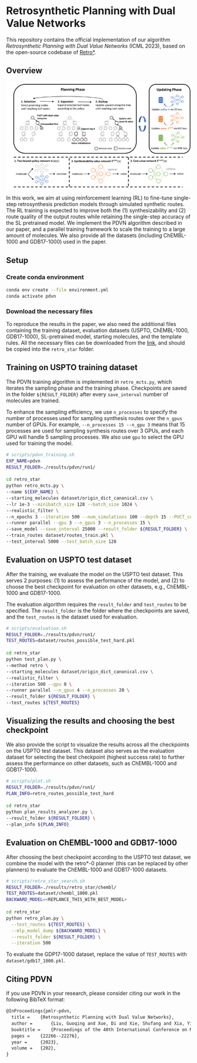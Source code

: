 # Retrosynthetic Planning with Dual Value Networks

This repository contains the official implementation of our algorithm *Retrosynthetic Planning with Dual Value Networks* (ICML 2023), based on the open-source codebase of [Retro*](https://github.com/binghong-ml/retro_star).

## Overview
![PDVN](assets/pdvn_framework.png)

In this work, we aim at using reinforcement learning (RL) to fine-tune single-step retrosynthesis prediction models through simulated synthetic routes. The RL training is expected to improve both the (1) synthesizability and (2) route quality of the output routes while retaining the single-step accuracy of the SL pretrained model. We implement the PDVN algorithm described in our paper, and a parallel training framework to scale the training to a large amount of molecules. We also provide all the datasets (including ChEMBL-1000 and GDB17-1000) used in the paper.

## Setup

### Create conda environment
```bash
conda env create --file environment.yml
conda activate pdvn
```

### Download the necessary files
To reproduce the results in the paper, we also need the additional files containing the training dataset, evaluation datasets (USPTO, ChEMBL-1000, GDB17-1000), SL-pretrained model, starting molecules, and the template rules.
All the necessary files can be downloaded from the [link](https://drive.google.com/drive/folders/198WuPlSyMeMvvd4i2SM833jPAcGllzDu?usp=sharing), and should be copied into the `retro_star` folder.

## Training on USPTO training dataset

The PDVN training algorithm is implemented in `retro_mcts.py`, which iterates the sampling phase and the training phase. Checkpoints are saved in the folder `${RESULT_FOLDER}` after every `save_interval` number of molecules are trained. 

To enhance the sampling efficiency, we use `n_processes` to specify the number of processes used for sampling synthesis routes over the `n_gpus` number of GPUs. For example, `--n_processes 15 --n_gpu 3` means that 15 processes are used for sampling synthesis routes over 3 GPUs, and each GPU will handle 5 sampling processes. We also use `gpu` to select the GPU used for training the model.

```bash
# scripts/pdvn_training.sh
EXP_NAME=pdvn
RESULT_FOLDER=./results/pdvn/run1/

cd retro_star
python retro_mcts.py \
--name ${EXP_NAME} \
--starting_molecules dataset/origin_dict_canonical.csv \
--lr 1e-3 --minibatch_size 128 --batch_size 1024 \
--realistic_filter \
--n_epochs 3 --iteration 500 --num_simulations 100 --depth 15 --PUCT_coef 1.0 \
--runner parallel --gpu 3 --n_gpus 3 --n_processes 15 \
--save_model --save_interval 25000 --result_folder ${RESULT_FOLDER} \
--train_routes dataset/routes_train.pkl \
--test_interval 5000 --test_batch_size 128
```

## Evaluation on USPTO test dataset

After the training, we evaluate the model on the USPTO test dataset. This serves 2 purposes: (1) to assess the performance of the model, and (2) to choose the best checkpoint for evaluation on other datasets, e.g., ChEMBL-1000 and GDB17-1000.

The evaluation algorithm requires the `result_folder` and `test_routes` to be specified. The `result_folder` is the folder where the checkpoints are saved, and the `test_routes` is the dataset used for evaluation.

```bash
# scripts/evaluation.sh
RESULT_FOLDER=./results/pdvn/run1/
TEST_ROUTES=dataset/routes_possible_test_hard.pkl

cd retro_star
python test_plan.py \
--method retro \
--starting_molecules dataset/origin_dict_canonical.csv \
--realistic_filter \
--iteration 500 --gpu 0 \
--runner parallel --n_gpus 4 --n_processes 20 \
--result_folder ${RESULT_FOLDER} \
--test_routes ${TEST_ROUTES}
```

## Visualizing the results and choosing the best checkpoint
We also provide the script to visualize the results across all the checkpoints on the USPTO test dataset. This dataset also serves as the evaluation dataset for selecting the best checkpoint (highest success rate) to further assess the performance on other datasets, such as ChEMBL-1000 and GDB17-1000.

```bash
# scripts/plot.sh
RESULT_FOLDER=./results/pdvn/run1/
PLAN_INFO=retro_routes_possible_test_hard

cd retro_star
python plan_results_analyzer.py \
--result_folder ${RESULT_FOLDER} \
--plan_info ${PLAN_INFO}
```

## Evaluation on ChEMBL-1000 and GDB17-1000
After choosing the best checkpoint according to the USPTO test dataset, we combine the model with the retro*-0 planner (this can be replaced by other planners) to evaluate the ChEMBL-1000 and GDB17-1000 datasets.

```bash
# scripts/retro_star_search.sh
RESULT_FOLDER=./results/retro_star/chembl/
TEST_ROUTES=dataset/chembl_1000.pkl
BACKWARD_MODEL=<REPLANCE_THIS_WITH_BEST_MODEL>

cd retro_star
python retro_plan.py \
  --test_routes ${TEST_ROUTES} \
  --mlp_model_dump ${BACKWARD_MODEL} \
  --result_folder ${RESULT_FOLDER} \
  --iteration 500
```
To evaluate the GDP17-1000 dataset, replace the value of `TEST_ROUTES` with `dataset/gdb17_1000.pkl`.

## Citing PDVN
If you use PDVN in your research, please consider citing our work in the following BibTeX format:

```tex
@InProceedings{pmlr-pdvn,
  title = 	 {Retrosynthetic Planning with Dual Value Networks},
  author =       {Liu, Guoqing and Xue, Di and Xie, Shufang and Xia, Yingce and Tripp, Austin and Maziarz, Krzysztof and Segler, Marwin and Qin, Tao and Zhang, Zongzhang and Liu, Tie-Yan},
  booktitle = 	 {Proceedings of the 40th International Conference on Machine Learning},
  pages = 	 {22266--22276},
  year = 	 {2023},
  volume = 	 {202},
}
```
